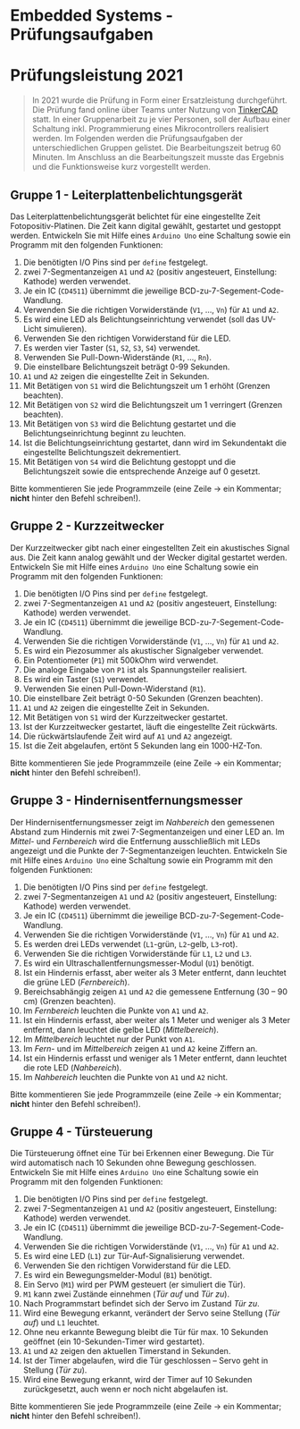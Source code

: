 Embedded Systems - Prüfungsaufgaben
===================================

# Prüfungsleistung 2021

> In 2021 wurde die Prüfung in Form einer Ersatzleistung durchgeführt.
> Die Prüfung fand online über Teams unter Nutzung von [TinkerCAD](https://www.tinkercad.com/) statt.
> In einer Gruppenarbeit zu je vier Personen, soll der Aufbau einer Schaltung inkl. Programmierung eines Mikrocontrollers realisiert werden.
> Im Folgenden werden die Prüfungsaufgaben der unterschiedlichen Gruppen gelistet. Die Bearbeitungszeit betrug 60 Minuten.
> Im Anschluss an die Bearbeitungszeit musste das Ergebnis und die Funktionsweise kurz vorgestellt werden.

## Gruppe 1 - Leiterplattenbelichtungsgerät

Das Leiterplattenbelichtungsgerät belichtet für eine eingestellte Zeit Fotopositiv-Platinen.
Die Zeit kann digital gewählt, gestartet und gestoppt werden.
Entwickeln Sie mit Hilfe eines `Arduino Uno` eine Schaltung sowie ein Programm mit den folgenden Funktionen:

1. Die benötigten I/O Pins sind per `define` festgelegt.
2. zwei 7-Segmentanzeigen `A1` und `A2` (positiv angesteuert, Einstellung: Kathode) werden verwendet.
3. Je ein IC (`CD4511`) übernimmt die jeweilige BCD-zu-7-Segement-Code-Wandlung.
4. Verwenden Sie die richtigen Vorwiderstände (`V1`, …, `Vn`) für `A1` und `A2`.
5. Es wird eine LED als Belichtungseinrichtung verwendet (soll das UV-Licht simulieren).
6. Verwenden Sie den richtigen Vorwiderstand für die LED.
7. Es werden vier Taster (`S1`, `S2`, `S3`, `S4`) verwendet.
8. Verwenden Sie Pull-Down-Widerstände (`R1`, …, `Rn`).
9. Die einstellbare Belichtungszeit beträgt 0-99 Sekunden.
10. `A1` und `A2` zeigen die eingestellte Zeit in Sekunden.
11. Mit Betätigen von `S1` wird die Belichtungszeit um 1 erhöht (Grenzen beachten).
12. Mit Betätigen von `S2` wird die Belichtungszeit um 1 verringert (Grenzen beachten).
13. Mit Betätigen von `S3` wird die Belichtung gestartet und die Belichtungseinrichtung beginnt zu leuchten.
14. Ist die Belichtungseinrichtung gestartet, dann wird im Sekundentakt die eingestellte Belichtungszeit dekrementiert.
15. Mit Betätigen von `S4` wird die Belichtung gestoppt und die Belichtungszeit sowie die entsprechende Anzeige auf 0 gesetzt.

Bitte kommentieren Sie jede Programmzeile (eine Zeile $\rightarrow$ ein Kommentar; **nicht** hinter den Befehl schreiben!).

## Gruppe 2 - Kurzzeitwecker

Der Kurzzeitwecker gibt nach einer eingestellten Zeit ein akustisches Signal aus.
Die Zeit kann analog gewählt und der Wecker digital gestartet werden.
Entwickeln Sie mit Hilfe eines `Arduino Uno` eine Schaltung sowie ein Programm mit den folgenden Funktionen:

1. Die benötigten I/O Pins sind per `define` festgelegt.
2. zwei 7-Segmentanzeigen `A1` und `A2` (positiv angesteuert, Einstellung: Kathode) werden verwendet.
3. Je ein IC (`CD4511`) übernimmt die jeweilige BCD-zu-7-Segement-Code-Wandlung.
4. Verwenden Sie die richtigen Vorwiderstände (`V1`, …, `Vn`) für `A1` und `A2`.
5. Es wird ein Piezosummer als akustischer Signalgeber verwendet.
6. Ein Potentiometer (`P1`) mit 500kOhm wird verwendet.
7. Die analoge Eingabe von `P1` ist als Spannungsteiler realisiert.
8. Es wird ein Taster (`S1`) verwendet.
9. Verwenden Sie einen Pull-Down-Widerstand (`R1`).
10. Die einstellbare Zeit beträgt 0-50 Sekunden (Grenzen beachten).
11. `A1` und `A2` zeigen die eingestellte Zeit in Sekunden.
12. Mit Betätigen von `S1` wird der Kurzzeitwecker gestartet.
13. Ist der Kurzzeitwecker gestartet, läuft die eingestellte Zeit rückwärts.
14. Die rückwärtslaufende Zeit wird auf `A1` und `A2` angezeigt.
15. Ist die Zeit abgelaufen, ertönt 5 Sekunden lang ein 1000-HZ-Ton.

Bitte kommentieren Sie jede Programmzeile (eine Zeile $\rightarrow$ ein Kommentar; **nicht** hinter den Befehl schreiben!).

## Gruppe 3 - Hindernisentfernungsmesser

Der Hindernisentfernungsmesser zeigt im *Nahbereich* den gemessenen Abstand zum Hindernis mit zwei 7-Segmentanzeigen und einer LED an.
Im *Mittel-* und *Fernbereich* wird die Entfernung ausschließlich mit LEDs angezeigt und die Punkte der 7-Segmentanzeigen leuchten.
Entwickeln Sie mit Hilfe eines `Arduino Uno` eine Schaltung sowie ein Programm mit den folgenden Funktionen:

1. Die benötigten I/O Pins sind per `define` festgelegt.
2. zwei 7-Segmentanzeigen `A1` und `A2` (positiv angesteuert, Einstellung: Kathode) werden verwendet.
3. Je ein IC (`CD4511`) übernimmt die jeweilige BCD-zu-7-Segement-Code-Wandlung.
4. Verwenden Sie die richtigen Vorwiderstände (`V1`, …, `Vn`) für `A1` und `A2`.
5. Es werden drei LEDs verwendet (`L1`-grün, `L2`-gelb, `L3`-rot).
6. Verwenden Sie die richtigen Vorwiderstände für `L1`, `L2` und `L3`.
7. Es wird ein Ultraschallentfernungsmesser-Modul (`U1`) benötigt.
8. Ist ein Hindernis erfasst, aber weiter als 3 Meter entfernt, dann leuchtet die grüne LED (*Fernbereich*).
9. Bereichsabhängig zeigen `A1` und `A2` die gemessene Entfernung (30 – 90 cm) (Grenzen beachten).
10. Im *Fernbereich* leuchten die Punkte von `A1` und `A2`.
11. Ist ein Hindernis erfasst, aber weiter als 1 Meter und weniger als 3 Meter entfernt, dann leuchtet die gelbe LED (*Mittelbereich*).
12. Im *Mittelbereich* leuchtet nur der Punkt von `A1`.
13. Im *Fern-* und im *Mittelbereich* zeigen `A1` und `A2` keine Ziffern an.
14. Ist ein Hindernis erfasst und weniger als 1 Meter entfernt, dann leuchtet die rote LED (*Nahbereich*).
15. Im *Nahbereich* leuchten die Punkte von `A1` und `A2` nicht.

Bitte kommentieren Sie jede Programmzeile (eine Zeile $\rightarrow$ ein Kommentar; **nicht** hinter den Befehl schreiben!).

## Gruppe 4 - Türsteuerung

Die Türsteuerung öffnet eine Tür bei Erkennen einer Bewegung.
Die Tür wird automatisch nach 10 Sekunden ohne Bewegung geschlossen.
Entwickeln Sie mit Hilfe eines `Arduino Uno` eine Schaltung sowie ein Programm mit den folgenden Funktionen:

1. Die benötigten I/O Pins sind per `define` festgelegt.
2. zwei 7-Segmentanzeigen `A1` und `A2` (positiv angesteuert, Einstellung: Kathode) werden verwendet.
3. Je ein IC (`CD4511`) übernimmt die jeweilige BCD-zu-7-Segement-Code-Wandlung.
4. Verwenden Sie die richtigen Vorwiderstände (`V1`, …, `Vn`) für `A1` und `A2`.
5. Es wird eine LED (`L1`) zur Tür-Auf-Signalisierung verwendet.
6. Verwenden Sie den richtigen Vorwiderstand für die LED.
7. Es wird ein Bewegungsmelder-Modul (`B1`) benötigt.
8. Ein Servo (`M1`) wird per PWM gesteuert (er simuliert die Tür).
9. `M1` kann zwei Zustände einnehmen (*Tür auf* und *Tür zu*).
10. Nach Programmstart befindet sich der Servo im Zustand *Tür zu*.
11. Wird eine Bewegung erkannt, verändert der Servo seine Stellung (*Tür auf*) und `L1` leuchtet.
12. Ohne neu erkannte Bewegung bleibt die Tür für max. 10 Sekunden geöffnet (ein 10-Sekunden-Timer wird gestartet).
13. `A1` und `A2` zeigen den aktuellen Timerstand in Sekunden.
14. Ist der Timer abgelaufen, wird die Tür geschlossen – Servo geht in Stellung (*Tür zu*).
15. Wird eine Bewegung erkannt, wird der Timer auf 10 Sekunden zurückgesetzt, auch wenn er noch nicht abgelaufen ist.

Bitte kommentieren Sie jede Programmzeile (eine Zeile $\rightarrow$ ein Kommentar; **nicht** hinter den Befehl schreiben!).
